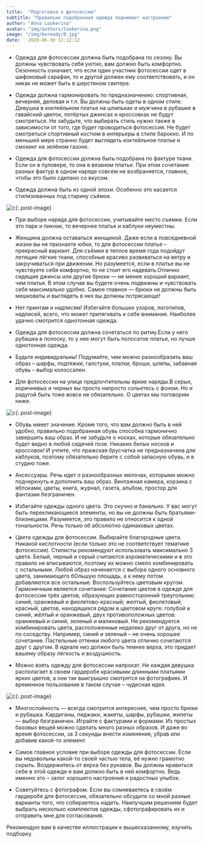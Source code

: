 ```yaml
---
title:  "Подготовка к фотосессии"
subtitle: "Правильно подобранная одежда поднимает настроение"
author: "Anna Lookerina"
avatar: "img/authors/lookerina.png"
image: "/img/beready/0.jpg"
date:   2020-06-30 12:12:12
---
```


- Одежда для фотосессии должна быть подобрана по сезону. 
Вы должны чувствовать себя уютно, вам должно быть комфортно. Сезонность означает, что если один участник фотосессии одет в шифоновый сарафан, то и другой должен ему соответствовать, и он никак не может быть в шерстяном свитере.

- Одежда должна гармонировать по предназначению: спортивная, вечерняя, деловая и т.п.
Вы должны быть одеты в одном стиле. Девушка в коктейльном платье на шпильках и мужчина в рубашке в гавайский цветок, потёртых джинсах и кроссовках не будут смотреться. Не забудьте, что выбирать стиль нужно также в зависимости от того, где будет проводиться фотосессия. Не будет смотреться спортивный костюм в интерьеры в стиле барокко. И по меньшей мере странно будет выглядеть коктейльное платье и смокинг на зелёном газоне.

- Одежда для фотосессии должна быть подобрана по фактуре ткани. Если он в пуловере, то она в вязаном платье. При этом сочетание разных фактур в одном наряде совсем не возбраняется, главное, чтобы это было сделано со вкусом.

- Одежда должна быть из одной эпохи. Особенно это касается стилизованных под старину съёмок.

![c](./img/beready/1.jpg){:.post-image}

- При выборе наряда для фотосессии, учитывайте место съемки. Если это парк и пикник, то вечернее платье и каблуки неуместны.

- Женщина должна оставаться женщиной. Даже если в повседневной жизни вы не признаете юбки, то для фотосессии платье – прекрасный вариант. Для съёмки в теплое время года подойдут летящие лёгкие ткани, способные красиво развиваться на ветру и закручиваться при движении. Но разумеется, если в платье вы не чувствуете себя комфортно, то не стоит его надевать.Отлично сидящие джинсы или другие брюки — не менее хороший вариант, чем платья. В этом случае вы будете очень подвижны и чувствовать себя максимально удобно. Самое главное — брюки не должны быть мешковаты и выглядеть в них вы должны потрясающе!

- Нет принтам и надписям! Избегайте больших узоров, логотипов, надписей, всего, что может притягивать к себе внимание. Наиболее удачно смотрится однотонная одежда.

- Одежда для фотосессии должна сочетаться по ритму.Если у него рубашка в полоску, то у нее могут быть полосатое платье, но лучше однотонная одежда.

- Будьте индивидуальны! Подумайте, чем можно разнообразить ваш образ – шарфы, подтяжки, галстуки, платки, броши, шляпы, забавная обувь – выбор колоссален.

- Для фотосессии на улице предпочтительны яркие наряды.В серых, коричневых и черных вы просто напросто сольетесь с фоном. Но и радугой быть тоже вовсе не обязательно. О цветах мы поговорим ниже.

![c](./img/beready/2.jpg){:.post-image}

- Обувь имеет значение. Кроме того, что вам должно быть в ней удобно, правильно подобранная обувь способна гармонично завершить ваш образ. И не забудьте о носках, которые обязательно будет видно в любой сидячей позе. Никаких белых носков и кроссовок! И учтите, что пражская брусчатка не предназначена для каблуков, поэтому обязательно берите с собой запасную обувь, и в студию тоже.

- Аксессуары. Речь идет о разнообразных мелочах, которыми можно подчеркнуть и дополнить ваш образ. Винтажная камера, корзина с яблоками, цветы, книга, журнал, газета, альбом, простор для фантазии безграничен.

- Избегайте одежды одного цвета. Это скучно и банально. У вас могут быть перекликающиеся элементы, но вы не должны быть братьями-близнецами. Разумеется, это правило не относится к одной тональности. Речь только об абсолютно одинаковых цветах.

- Цвета одежды для фотосессии. Выбирайте благородные цвета. Никакой кислотности (если только это не соответствует тематике фотосессии). Стилисты рекомендуют использовать максимально 3 цвета. Белый, черный и серый считаются ахроматическими и в это правило не вписываются, поэтому их можно смело комбинировать с остальными. Любой образ начинается с выбора одного основного цвета, занимающего бОльшую площадь, а к нему потом добавляются все остальные. Воспользуйтесь цветовым кругом. Гармоничным является сочетание: Сочетание цветов в одежде для фотосессии трёх цветов, образующих равносторонний треугольник: синий, оранжевый и фиолетово-красный; желтый, фиолетовый, красный, цветов, находящихся рядом в цветовом круге: голубой и синий, жёлтый и оранжевый, двух противоположных цветов: оранжевый и синий, зеленый и малиновый. Не рекомендуется комбинировать цвета, расположенные недалеко друг от друга, но не по соседству. Например, синий и зеленый – не очень хорошее сочетание. Пастельные оттенки любого цвета отлично сочетаются друг с другом.
В идеале низ должен быть темнее верха, это придает вашему образу лёгкость и воздушность.

- Можно взять одежду для фотосессии напрокат. Не каждая девушка располагает в своем гардеробе красивыми длинными платьями ярких цветов, а они так выигрышно смотрятся на фотографиях. И временное пользование в таком случае – чудесная идея.

![c](./img/beready/3.jpg){:.post-image}

- Многослойность — всегда смотрится интереснее, чем просто брюки и рубашка. Кардиганы, пиджаки, жакеты, шарфы, рубашки, жилеты — выбор безграничен. Играйте с фактурами и формами. Из простых базовых вещей можно сделать много разных образов. И даже во время фотосессии, за 3 секунды внести изменения, убрав или добавив какой-то элемент.

- Самое главное условие при выборе одежды для фотосессии. Если вы недовольны какой-то своей частью тела, её нужно грамотно скрыть. Воздержитесь от верха без рукавов. Вы должны нравиться себе в этой одежде и вам должно быть в ней комфортно. Ведь именно это – залог хорошего настроения и радостных улыбок.

- Советуйтесь с фотографом. Если вы сомневаетесь в своём гардеробе для фотосессии, обязательно обсудите со мной разные варианты того, что собираетесь надеть. Наилучшим решением будет выбрать несколько комплектов одежды, сфотографировать их и отправить мне для согласования.

Рекомендую вам в качестве иллюстрации к вышесказанному, изучить подборку.
